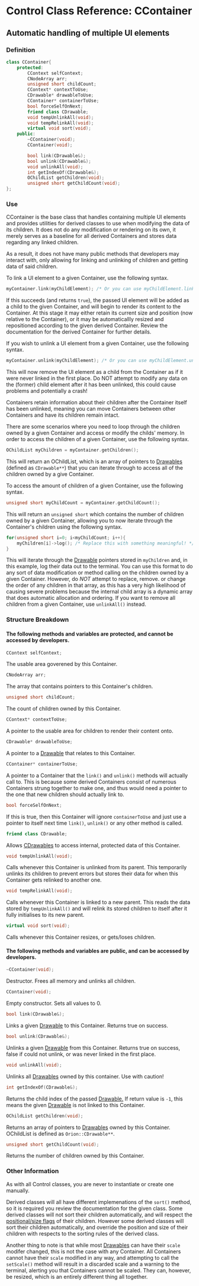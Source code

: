 # Control Class Reference: CContainer
## Automatic handling of multiple UI elements

### Definition
```cpp
class CContainer{
	protected:
		CContext selfContext;
		CNodeArray arr;
		unsigned short childCount;
		CContext* contextToUse;
		CDrawable* drawableToUse;
		CContainer* containerToUse;
		bool forceSelfOnNext;
		friend class CDrawable;
		void tempUnlinkAll(void);
		void tempRelinkAll(void);
		virtual void sort(void);
	public:
		~CContainer(void);
		CContainer(void);

		bool link(CDrawable&);
		bool unlink(CDrawable&);
		void unlinkAll(void);
		int getIndexOf(CDrawable&);	
		OChildList getChildren(void);
		unsigned short getChildCount(void);
};
```
### Use
CContainer is the base class that handles containing multiple UI elements and provides utilities for derived classes to use when modifying the data of its children.
It does not do any modification or rendering on its own, it merely serves as a baseline for all derived Containers and stores data regarding any linked children.

As a result, it does not have many public methods that developers may interact with, only allowing for linking and unlinking of children and getting data of said children.

To link a UI element to a given Container, use the following syntax.
```cpp
myContainer.link(myChildElement); /* Or you can use myChildElement.linkTo(myContainer); */
```
If this succeeds (and returns `true`), the passed UI element will be added as a child to the given Container, and will begin to render its content to the Container.
At this stage it may either retain its current size and position (now relative to the Container), or it may be automaticallly resized and repositioned according to the given derived Container. Review the documentation for the derived Container for further details.

If you wish to unlink a UI element from a given Container, use the following syntax.
```cpp
myContainer.unlink(myChildElement); /* Or you can use myChildElement.unlinkThis(); */
```
This will now remove the UI element as a child from the Container as if it were never linked in the first place.
Do NOT attempt to modify any data on the (former) child element after it has been unlinked, this could cause problems and potentially a crash!

Containers retain information about their children after the Container itself has been unlinked, meaning you can move Containers between other Containers and have its children remain intact.

There are some scenarios where you need to loop through the children owned by a given Container and access or modify the childs' memory.
In order to access the children of a given Container, use the following syntax.
```cpp
OChildList myChildren = myContainer.getChildren();
```
This will return an OChildList, which is an array of pointers to [Drawables](https://github.com/RosettaHS/OKit/blob/main/docs/Class%20Reference/Control%20Classes/CDrawable.md) (defined as `CDrawable**`)
that you can iterate through to access all of the children owned by a give Container.

To access the amount of children of a given Container, use the following syntax.
```cpp
unsigned short myChildCount = myContainer.getChildCount();
```
This will return an `unsigned short` which contains the number of children owned by a given Container, allowing you to now iterate through the Container's children using the following syntax.
```cpp
for(unsigned short i=0; i<myChildCount; i++){
	myChildren[i]->log(); /* Replace this with something meaningful! */
}
```
This will iterate through the [Drawable](https://github.com/RosettaHS/OKit/blob/main/docs/Class%20Reference/Control%20Classes/CDrawable.md) pointers stored in `myChildren` and, in this example, log their data out to the terminal.
You can use this format to do any sort of data modification or method calling on the children owned by a given Container.
However, do *NOT* attempt to replace, remove. or change the order of any children in that array, as this has a very high likelihood of causing severe problems because the internal child array is a dynamic array that does automatic allocation and ordering.
If you want to remove all children from a given Container, use `unlinkAll()` instead.

### Structure Breakdown
#### The following methods and variables are protected, and cannot be accessed by developers.
```cpp
CContext selfContext;
```
The usable area goverened by this Container.
```cpp
CNodeArray arr;
```
The array that contains pointers to this Container's children.
```cpp
unsigned short childCount;
```
The count of children owned by this Container.
```cpp
CContext* contextToUse;
```
A pointer to the usable area for children to render their content onto.
```cpp
CDrawable* drawableToUse;
```
A pointer to a [Drawable](https://github.com/RosettaHS/OKit/blob/main/docs/Class%20Reference/Control%20Classes/CDrawable.md) that relates to this Container.
```cpp
CContainer* containerToUse;
```
A pointer to a Container that the `link()` and `unlink()` methods will actually call to.
This is because some derived Containers consist of numerous Containers strung together to make one, and thus would need a pointer to the one that new children should actually link to.
```cpp
bool forceSelfOnNext;
```
If this is true, then this Container will ignore `containerToUse` and just use a pointer to itself next time `link()`, `unlink()` or any other method is called.
```cpp
friend class CDrawable;
```
Allows [CDrawables](https://github.com/RosettaHS/OKit/blob/main/docs/Class%20Reference/Control%20Classes/CDrawable.md) to access internal, protected data of this Container.
```cpp
void tempUnlinkAll(void);
```
Calls whenever this Container is unlinked from its parent. This temporarily unlinks its children to prevent errors but stores their data for when this Container gets relinked to another one.
```cpp
void tempRelinkAll(void);
```
Calls whenever this Container is linked to a new parent. This reads the data stored by `tempUnlinkAll()` and will relink its stored children to itself after it fully initialises to its new parent.
```cpp
virtual void sort(void);
```
Calls whenever this Container resizes, or gets/loses children.
#### The following methods and variables are public, and can be accessed by developers.
```cpp
~CContainer(void);
```
Destructor. Frees all memory and unlinks all children.
```cpp
CContainer(void);
```
Empty constructor. Sets all values to 0.
```cpp
bool link(CDrawable&);
```
Links a given [Drawable](https://github.com/RosettaHS/OKit/blob/main/docs/Class%20Reference/Control%20Classes/CDrawable.md) to this Container.
Returns true on success.
```cpp
bool unlink(CDrawable&);
```
Unlinks a given [Drawable](https://github.com/RosettaHS/OKit/blob/main/docs/Class%20Reference/Control%20Classes/CDrawable.md) from this Container.
Returns true on success, false if could not unlink, or was never linked in the first place.
```cpp
void unlinkAll(void);
```
Unlinks all [Drawables](https://github.com/RosettaHS/OKit/blob/main/docs/Class%20Reference/Control%20Classes/CDrawable.md) owned by this container. Use with caution!
```cpp
int getIndexOf(CDrawable&);
```
Returns the child index of the passed [Drawable.](https://github.com/RosettaHS/OKit/blob/main/docs/Class%20Reference/Control%20Classes/CDrawable.md)
If return value is `-1`, this means the given [Drawable](https://github.com/RosettaHS/OKit/blob/main/docs/Class%20Reference/Control%20Classes/CDrawable.md) is not linked to this Container.
```cpp
OChildList getChildren(void);
```
Returns an array of pointers to [Drawables](https://github.com/RosettaHS/OKit/blob/main/docs/Class%20Reference/Control%20Classes/CDrawable.md) owned by this Container.
OChildList is defined as `Orion::CDrawable**`.
```cpp
unsigned short getChildCount(void);
```
Returns the number of children owned by this Container.
### Other Information
As with all Control classes, you are never to instantiate or create one manually.

Derived classes will all have different implemenations of the `sort()` method, so it is required you review the documentation for the given class.
Some derived classes will not sort their children automatically, and will respect the [positional/size flags](https://github.com/RosettaHS/OKit/blob/main/docs/Class%20Reference/Control%20Classes/CDrawable.md) of their children.
However some derived classes will sort their children automatically, and override the position and size of their children with respects to the sorting rules of the derived class.

Another thing to note is that while most [Drawables](https://github.com/RosettaHS/OKit/blob/main/docs/Class%20Reference/Control%20Classes/CDrawable.md) can have their `scale` modifer changed, this is not the case with any Container.
All Containers cannot have their `scale` modified in any way, and attempting to call the `setScale()` method will result in a discarded scale and a warning to the terminal, alerting you that Containers cannot be scaled.
They can, however, be resized, which is an entirely different thing all together.